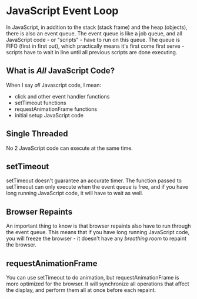 # JavaScript Event Loop

In JavaScript, in addition to the stack (stack frame) and the heap (objects), there is also an event queue. The event queue is like a job queue, and all JavaScript code - or "scripts" - have to run on this queue. The queue is FIFO (first in first out), which practically means it's first come first serve - scripts have to wait in line until all previous scripts are done executing.

## What is *All* JavaScript Code?

When I say *all* Javascript code, I mean:

* click and other event handler functions
* setTimeout functions
* requestAnimationFrame functions
* initial setup JavaScript code

## Single Threaded

No 2 JavaScript code can execute at the same time.

## setTimeout

setTimeout doesn't guarantee an accurate timer. The function passed to setTimeout can only execute when the event queue is free, and if you have long running JavaScript code, it will have to wait as well.

## Browser Repaints

An important thing to know is that browser repaints also have to run through the event queue. This means that if you have long running JavaScript code, you will freeze the browser - it doesn't have any *breathing room* to repaint the browser.

## requestAnimationFrame

You can use setTimeout to do animation, but requestAnimationFrame is more optimized for the browser. It will synchronize all operations that affect the display, and perform them all at once before each repaint.
